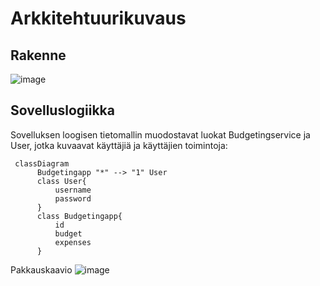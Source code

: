 # Arkkitehtuurikuvaus

## Rakenne

![image](https://github.com/user-attachments/assets/f8f14fc4-437d-43ed-b7c7-84f30612a1c8)

## Sovelluslogiikka

Sovelluksen loogisen tietomallin muodostavat luokat Budgetingservice ja User, jotka kuvaavat käyttäjiä ja käyttäjien toimintoja:

```mermaid
 classDiagram
      Budgetingapp "*" --> "1" User
      class User{
          username
          password
      }
      class Budgetingapp{
          id
          budget
          expenses
      }
```

Pakkauskaavio
![image](https://github.com/user-attachments/assets/65508fd2-fba1-427b-be41-e56b60d3e8b7)
